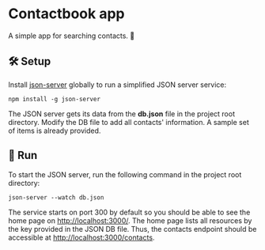# Contactbook app
A simple app for searching contacts. 🧐

## 🛠 Setup
Install [json-server]('https://github.com/typicode/json-server') globally to run a simplified JSON server service:

`npm install -g json-server`

The JSON server gets its data from the **db.json** file in the project root directory. Modify the DB file to add all contacts' information. A sample set of items is already provided.

## 🦄 Run
To start the JSON server, run the following command in the project root directory:

`json-server --watch db.json`

The service starts on port 300 by default so you should be able to see the home page on [http://localhost:3000/](http://localhost:3000/). The home page lists all resources by the key provided in the JSON DB file. Thus, the contacts endpoint should be accessible at [http://localhost:3000/contacts](http://localhost:3000/contacts).
